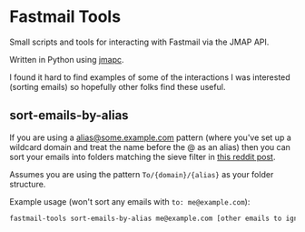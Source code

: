 # Fastmail Tools

Small scripts and tools for interacting with Fastmail via the JMAP API.

Written in Python using [jmapc](https://github.com/smkent/jmapc).

I found it hard to find examples of some of the interactions I was interested (sorting emails) so hopefully other folks find these useful.


## sort-emails-by-alias

If you are using a alias@some.example.com pattern (where you've set up a wildcard domain and treat the name before the @ as an alias) then you can sort your emails into folders matching the sieve filter in [this reddit post](https://www.reddit.com/r/fastmail/comments/pjr3u8/help_sieve_how_to_dynamically_filtersort_emails/).

Assumes you are using the pattern `To/{domain}/{alias}` as your folder structure.

Example usage (won't sort any emails with `to: me@example.com`):

```sh
fastmail-tools sort-emails-by-alias me@example.com [other emails to ignore ...]
```
